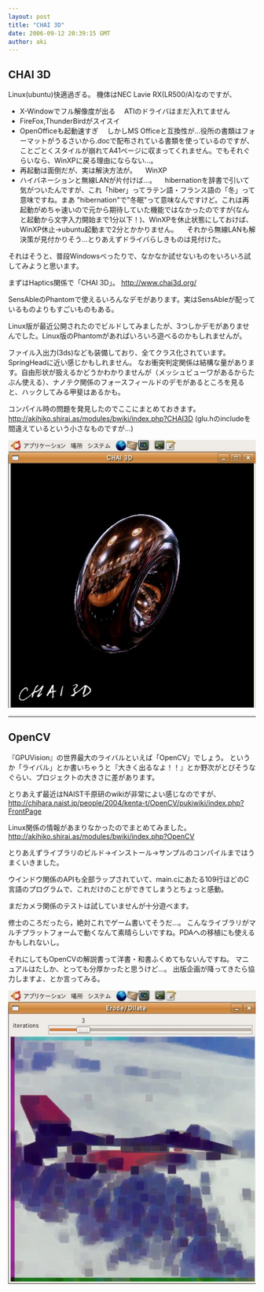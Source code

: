 ```yaml
---
layout: post
title: "CHAI 3D"
date: 2006-09-12 20:39:15 GMT
author: aki
---
```

## CHAI 3D

Linux(ubuntu)快適過ぎる。
機体はNEC Lavie RX(LR500/A)なのですが、

- X-Windowでフル解像度が出る
　ATIのドライバはまだ入れてません
- FireFox,ThunderBirdがスイスイ
- OpenOfficeも起動速すぎ
　しかしMS Officeと互換性が…役所の書類はフォーマットがうるさいから.docで配布されている書類を使っているのですが、ことごとくスタイルが崩れてA41ページに収まってくれません。でもそれぐらいなら、WinXPに戻る理由にならない…。
- 再起動は面倒だが、実は解決方法が。
　WinXP
- ハイバネーションと無線LANが片付けば…。
　hibernationを辞書で引いて気がついたんですが、これ「hiber」ってラテン語・フランス語の「冬」って意味ですね。まあ "hibernation"で"冬眠"って意味なんですけど。これは再起動がめちゃ速いので元から期待していた機能ではなかったのですが(なんと起動から文字入力開始まで1分以下！)、WinXPを休止状態にしておけば、WinXP休止→ubuntu起動まで2分とかかりません。
　それから無線LANも解決策が見付かりそう…とりあえずドライバらしきものは見付けた。


それはそうと、普段Windowsべったりで、なかなか試せないものをいろいろ試してみようと思います。

まずはHaptics関係で「CHAI 3D」。
http://www.chai3d.org/

SensAbleのPhantomで使えるいろんなデモがあります。実はSensAbleが配っているものよりもすごいものもある。

Linux版が最近公開されたのでビルドしてみましたが、3つしかデモがありませんでした。Linux版のPhantomがあればいろいろ遊べるのかもしれませんが。

ファイル入出力(3ds)なども装備しており、全てクラス化されています。SpringHeadに近い感じかもしれません。
なお衝突判定関係は結構な量があります。自由形状が扱えるかどうかわかりませんが（メッシュビューワがあるからたぶん使える）、ナノテク関係のフォースフィールドのデモがあるところを見ると、ハックしてみる甲斐はあるかも。


コンパイル時の問題を発見したのでここにまとめておきます。
http://akihiko.shirai.as/modules/bwiki/index.php?CHAI3D
(glu.hのincludeを間違えているという小さなものですが...)

![chai3d.jpg](/assets/2006/chai3d.jpg)

----
## OpenCV

『GPUVision』の世界最大のライバルといえば「OpenCV」でしょう。
というか「ライバル」とか書いちゃうと『大きく出るなよ！！』とか野次がとびそうなぐらい、プロジェクトの大きさに差があります。

とりあえず最近はNAIST千原研のwikiが非常によい感じなのですが、
http://chihara.naist.jp/people/2004/kenta-t/OpenCV/pukiwiki/index.php?FrontPage

Linux関係の情報があまりなかったのでまとめてみました。
http://akihiko.shirai.as/modules/bwiki/index.php?OpenCV

とりあえずライブラリのビルド→インストール→サンプルのコンパイルまではうまくいきました。

ウインドウ関係のAPIも全部ラップされていて、main.cにあたる109行ほどのC言語のプログラムで、これだけのことができてしまうとちょっと感動。

まだカメラ関係のテストは試していませんが十分遊べます。

修士のころだったら，絶対これでゲーム書いてそうだ…。
こんなライブラリがマルチプラットフォームで動くなんて素晴らしいですね。PDAへの移植にも使えるかもしれないし。

それにしてもOpenCVの解説書って洋書・和書ふくめてもないんですね。
マニュアルはたしか、とっても分厚かったと思うけど…。
出版企画が降ってきたら協力しますよ、とか言ってみる。

![OpenCV_morph.jpg](/assets/2006/OpenCV_morph.jpg)

